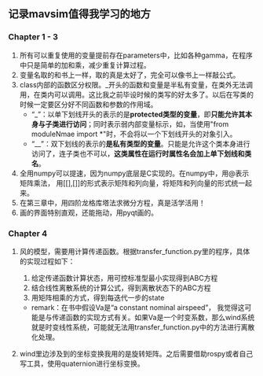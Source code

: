 ## 记录mavsim值得我学习的地方

### Chapter 1 - 3

1. 所有可以重复使用的变量提前存在parameters中，比如各种gamma，在程序中只是简单的加和乘，减少重复计算过程。
2. 变量名取的和书上一样，取的真是太好了，完全可以像书上一样敲公式。
3. class内部的函数区分权限。_开头的函数和变量是半私有变量，在类外无法调用，在类内可以调用。这比我之前毕设时候的类写的好太多了。以后在写类的时候一定要区分好不同函数和参数的作用域。
   - “_”：以单下划线开头的表示的是**protected类型的变量**，即**只能允许其本身与子类进行访问**；同时表示弱内部变量标示，如，当使用"from moduleNmae import *"时，不会将以一个下划线开头的对象引入。
   - “__”：双下划线的表示的**是私有类型的变量**。只能是允许这个类本身进行访问了，连子类也不可以，**这类属性在运行时属性名会加上单下划线和类名**。
4. 全用numpy可以提速，因为numpy底层是C实现的。在numpy中，用@表示矩阵乘法， 用[[],[]]的形式表示矩阵和列向量，将矩阵和列向量的形式统一起来。
5. 在第三章中，用四阶龙格库塔法求微分方程，真是活学活用！
6. 画的界面特别直观，还能拖动，用pyqt画的。







### Chapter 4
1. 风的模型，需要用计算传递函数。根据transfer_function.py里的程序，具体的实现过程如下：

   1. 给定传递函数计算状态，用可控标准型最小实现得到ABC方程
   2. 结合线性离散系统的计算公式，得到离散状态下的ABC方程
   3. 用矩阵相乘的方式，得到每迭代一步的state

   - remark：在书中假设Va是“a constant nominal airspeed”， 我觉得这可能是与传递函数的实现方式有关。如果Va是一个时变系数，那么wind系统就是时变线性系统，可能就无法用transfer_function.py中的方法进行离散化处理。

2. wind里边涉及到的坐标变换我用的是旋转矩阵。之后需要借助rospy或者自己写工具，使用quaternion进行坐标变换。

